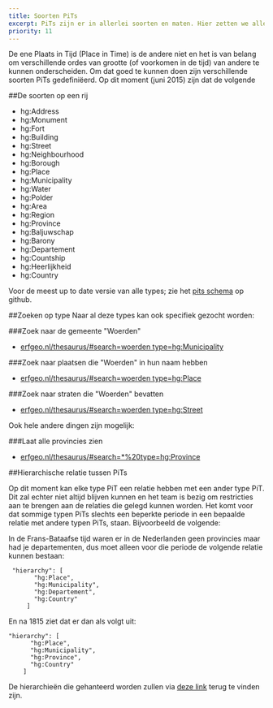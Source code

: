 ```yaml
---
title: Soorten PiTs 
excerpt: PiTs zijn er in allerlei soorten en maten. Hier zetten we alle types voor u op een rijtje.
priority: 11
---
```


De ene Plaats in Tijd (Place in Time) is de andere niet en het is van belang om verschillende ordes van grootte (of voorkomen in de tijd) van andere te kunnen onderscheiden. 
Om dat goed te kunnen doen zijn verschillende soorten PiTs gedefiniëerd. Op dit moment (juni 2015) zijn dat de volgende

##De soorten op een rij

- hg:Address
- hg:Monument
- hg:Fort
- hg:Building
- hg:Street
- hg:Neighbourhood
- hg:Borough
- hg:Place
- hg:Municipality
- hg:Water
- hg:Polder
- hg:Area
- hg:Region
- hg:Province
- hg:Baljuwschap
- hg:Barony
- hg:Departement
- hg:Countship
- hg:Heerlijkheid
- hg:Country

Voor de meest up to date versie van alle types; zie het <a href="https://raw.githubusercontent.com/histograph/schemas/master/json/pits.schema.json" title="pits.schema.json op github">pits schema</a> op github.

##Zoeken op type
Naar al deze types kan ook specifiek gezocht worden:

###Zoek naar de gemeente "Woerden"

- <a href="http://erfgeo.nl/thesaurus/#search=woerden%20type=hg:Municipality">erfgeo.nl/thesaurus/#search=woerden type=hg:Municipality</a>

###Zoek naar plaatsen die "Woerden" in hun naam hebben

- <a href="http://erfgeo.nl/thesaurus/#search=woerden%20type=hg:Place">erfgeo.nl/thesaurus/#search=woerden type=hg:Place</a>

###Zoek naar straten die "Woerden" bevatten

- <a href="http://erfgeo.nl/thesaurus/#search=woerden%20type=hg:Street">erfgeo.nl/thesaurus/#search=woerden type=hg:Street</a>

Ook hele andere dingen zijn mogelijk:

###Laat alle provincies zien
- <a href="http://erfgeo.nl/thesaurus/#search=*%20type=hg:Province">erfgeo.nl/thesaurus/#search=*%20type=hg:Province</a>

##Hierarchische relatie tussen PiTs

Op dit moment kan elke type PiT een relatie hebben met een ander type PiT. Dit zal echter niet altijd blijven kunnen en het team is bezig om restricties aan te brengen aan de relaties die gelegd kunnen worden. 
Het komt voor dat sommige typen PiTs slechts een beperkte periode in een bepaalde relatie met andere typen PiTs, staan. Bijvoorbeeld de volgende:

In de Frans-Bataafse tijd waren er in de Nederlanden geen provincies maar had je departementen, dus moet alleen voor die periode de volgende relatie kunnen bestaan:

     "hierarchy": [
           "hg:Place",
           "hg:Municipality",
           "hg:Departement",
           "hg:Country"
         ]

     
En na 1815 ziet dat er dan als volgt uit:

    "hierarchy": [
          "hg:Place",
          "hg:Municipality",
          "hg:Province",
          "hg:Country"
        ]


De hierarchieën die gehanteerd worden zullen via <a href="https://raw.githubusercontent.com/histograph/schemas/master/ontology/hierarchies.json" title="hierarchies.json file op github">deze link</a> terug te vinden zijn. 



